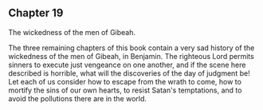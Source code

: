 ## Chapter 19

The wickedness of the men of Gibeah.

The three remaining chapters of this book contain a very sad history of the wickedness of the men of Gibeah, in Benjamin. The righteous Lord permits sinners to execute just vengeance on one another, and if the scene here described is horrible, what will the discoveries of the day of judgment be! Let each of us consider how to escape from the wrath to come, how to mortify the sins of our own hearts, to resist Satan's temptations, and to avoid the pollutions there are in the world.


